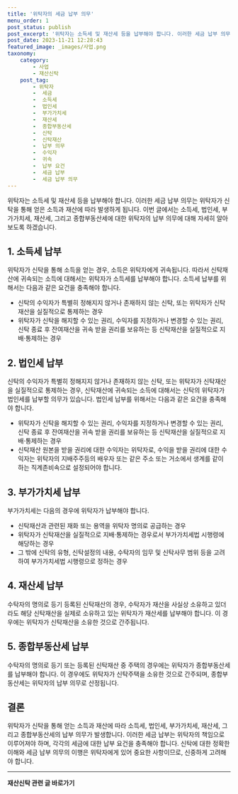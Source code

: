 ```yaml
---
title: '위탁자의 세금 납부 의무'
menu_order: 1
post_status: publish
post_excerpt: '위탁자는 소득세 및 재산세 등을 납부해야 합니다. 이러한 세금 납부 의무는 위탁자가 신탁을 통해 얻은 소득과 재산에 따라 발생하게 됩니다. 이번 글에서는 소득세, 법인세, 부가가치세, 재산세, 그리고 종합부동산세에 대한 위탁자의 납부 의무에 대해 자세히 알아보도록 하겠습니다.'
post_date: 2023-11-21 12:28:43
featured_image: _images/사업.png
taxonomy:
    category:
        - 사업
        - 재산신탁
    post_tag:
        - 위탁자
        -  세금
        -  소득세
        -  법인세
        -  부가가치세
        -  재산세
        -  종합부동산세
        -  신탁
        -  신탁재산
        -  납부 의무
        -  수익자
        -  귀속
        -  납부 요건
        -  세금 납부
        -  세금 납부 의무
---
```



위탁자는 소득세 및 재산세 등을 납부해야 합니다. 이러한 세금 납부 의무는 위탁자가 신탁을 통해 얻은 소득과 재산에 따라 발생하게 됩니다. 이번 글에서는 소득세, 법인세, 부가가치세, 재산세, 그리고 종합부동산세에 대한 위탁자의 납부 의무에 대해 자세히 알아보도록 하겠습니다.

## 1. 소득세 납부
위탁자가 신탁을 통해 소득을 얻는 경우, 소득은 위탁자에게 귀속됩니다. 따라서 신탁재산에 귀속되는 소득에 대해서는 위탁자가 소득세를 납부해야 합니다. 소득세 납부를 위해서는 다음과 같은 요건을 충족해야 합니다.
- 신탁의 수익자가 특별히 정해지지 않거나 존재하지 않는 신탁, 또는 위탁자가 신탁재산을 실질적으로 통제하는 경우
- 위탁자가 신탁을 해지할 수 있는 권리, 수익자를 지정하거나 변경할 수 있는 권리, 신탁 종료 후 잔여재산을 귀속 받을 권리를 보유하는 등 신탁재산을 실질적으로 지배·통제하는 경우

## 2. 법인세 납부
신탁의 수익자가 특별히 정해지지 않거나 존재하지 않는 신탁, 또는 위탁자가 신탁재산을 실질적으로 통제하는 경우, 신탁재산에 귀속되는 소득에 대해서는 신탁의 위탁자가 법인세를 납부할 의무가 있습니다. 법인세 납부를 위해서는 다음과 같은 요건을 충족해야 합니다.
- 위탁자가 신탁을 해지할 수 있는 권리, 수익자를 지정하거나 변경할 수 있는 권리, 신탁 종료 후 잔여재산을 귀속 받을 권리를 보유하는 등 신탁재산을 실질적으로 지배·통제하는 경우
- 신탁재산 원본을 받을 권리에 대한 수익자는 위탁자로, 수익을 받을 권리에 대한 수익자는 위탁자의 지배주주등의 배우자 또는 같은 주소 또는 거소에서 생계를 같이 하는 직계존비속으로 설정되어야 합니다.

## 3. 부가가치세 납부
부가가치세는 다음의 경우에 위탁자가 납부해야 합니다.
- 신탁재산과 관련된 재화 또는 용역을 위탁자 명의로 공급하는 경우
- 위탁자가 신탁재산을 실질적으로 지배·통제하는 경우로서 부가가치세법 시행령에 해당하는 경우
- 그 밖에 신탁의 유형, 신탁설정의 내용, 수탁자의 임무 및 신탁사무 범위 등을 고려하여 부가가치세법 시행령으로 정하는 경우

## 4. 재산세 납부
수탁자의 명의로 등기 등록된 신탁재산의 경우, 수탁자가 재산을 사실상 소유하고 있더라도 해당 신탁재산을 실제로 소유하고 있는 위탁자가 재산세를 납부해야 합니다. 이 경우에는 위탁자가 신탁재산을 소유한 것으로 간주됩니다.

## 5. 종합부동산세 납부
수탁자의 명의로 등기 또는 등록된 신탁재산 중 주택의 경우에는 위탁자가 종합부동산세를 납부해야 합니다. 이 경우에도 위탁자가 신탁주택을 소유한 것으로 간주되며, 종합부동산세는 위탁자의 납부 의무로 산정됩니다.

## 결론
위탁자가 신탁을 통해 얻는 소득과 재산에 따라 소득세, 법인세, 부가가치세, 재산세, 그리고 종합부동산세의 납부 의무가 발생합니다. 이러한 세금 납부는 위탁자의 책임으로 이루어져야 하며, 각각의 세금에 대한 납부 요건을 충족해야 합니다. 신탁에 대한 정확한 이해와 세금 납부 의무의 이행은 위탁자에게 있어 중요한 사항이므로, 신중하게 고려해야 합니다.
<!-- wp:separator -->
<hr class="wp-block-separator has-alpha-channel-opacity"/>
<!-- /wp:separator -->

<!-- wp:group {"backgroundColor":"base","layout":{"type":"constrained"}} -->
<div class="wp-block-group has-base-background-color has-background"><!-- wp:paragraph {"align":"center","fontSize":"medium"} -->
<p class="has-text-align-center has-large-font-size"><strong>재산신탁 관련 글 바로가기</strong></p>
<!-- /wp:paragraph -->


<!-- wp:latest-posts
{"categories":[{"id":28227,"count":19,"description":"","link":"https://uknowlaw.com/category/%ec%9e%ac%ec%82%b0%ec%8b%a0%ed%83%81/","name":"재산신탁","slug":"재산신탁","taxonomy":"category","parent":0,"meta":[],"_links":{"self":[{"href":"https://uknowlaw.com/wp-json/wp/v2/categories/28227"}],"collection":[{"href":"https://uknowlaw.com/wp-json/wp/v2/categories"}],"about":[{"href":"https://uknowlaw.com/wp-json/wp/v2/taxonomies/category"}],"wp:post_type":[{"href":"https://uknowlaw.com/wp-json/wp/v2/posts?categories=28227"}],"curies":[{"name":"wp","href":"https://api.w.org/{rel}","templated":true}]}}],"postsToShow":100,"excerptLength":28,"postLayout":"grid","columns":2,"featuredImageAlign":"left","featuredImageSizeSlug":"large","fontSize":"small"} /--></div>
<!-- /wp:group -->